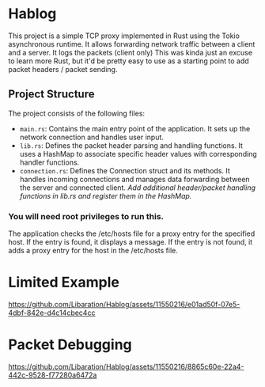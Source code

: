 # Hablog
This project is a simple TCP proxy implemented in Rust using the Tokio asynchronous runtime. 
It allows forwarding network traffic between a client and a server. It logs the packets (client only)
This was kinda just an excuse to learn more Rust, but it'd be pretty easy to use as a starting point to add packet headers / packet sending.

## Project Structure
The project consists of the following files:

* `main.rs`: Contains the main entry point of the application. It sets up the network connection and handles user input.
* `lib.rs`: Defines the packet header parsing and handling functions. It uses a HashMap to associate specific header values with corresponding handler functions.
* `connection.rs`: Defines the Connection struct and its methods. It handles incoming connections and manages data forwarding between the server and connected client.
 *Add additional header/packet handling functions in lib.rs and register them in the HashMap.*

### You will need root privileges to run this.
The application checks the /etc/hosts file for a proxy entry for the specified host. If the entry is found, it displays a message. If the entry is not found, it adds a proxy entry for the host in the /etc/hosts file.

# Limited Example


https://github.com/Libaration/Hablog/assets/11550216/e01ad50f-07e5-4dbf-842e-d4c14cbec4cc

# Packet Debugging


https://github.com/Libaration/Hablog/assets/11550216/8865c60e-22a4-442c-9528-f77280a6472a




